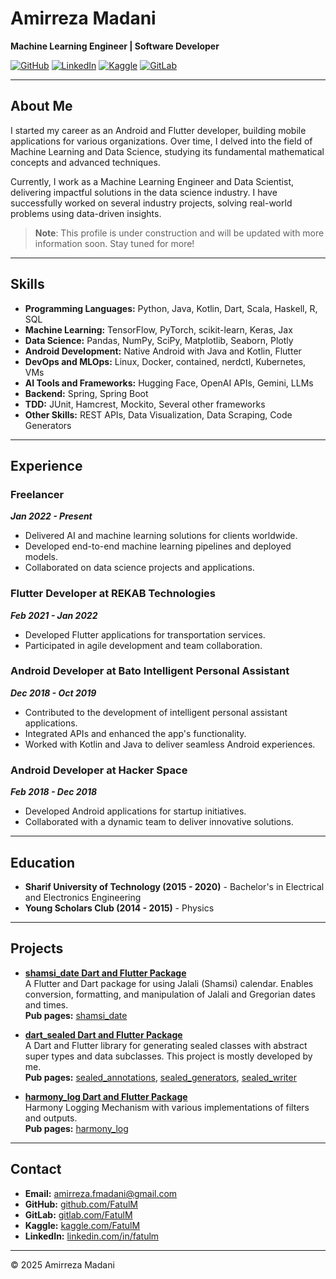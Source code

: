 # Amirreza Madani

**Machine Learning Engineer | Software Developer**

[![GitHub](https://img.shields.io/badge/GitHub-FatulM-blue?logo=github)](https://github.com/FatulM)
[![LinkedIn](https://img.shields.io/badge/LinkedIn-FatulM-blue?logo=linkedin)](https://www.linkedin.com/in/fatulm/)
[![Kaggle](https://img.shields.io/badge/Kaggle-FatulM-blue?logo=kaggle)](https://www.kaggle.com/FatulM)
[![GitLab](https://img.shields.io/badge/GitLab-FatulM-blue?logo=gitlab)](https://gitlab.com/FatulM)

---

## About Me

I started my career as an Android and Flutter developer, building mobile applications for various organizations. Over time, I delved into the field of Machine Learning and Data Science, studying its fundamental mathematical concepts and advanced techniques. 

Currently, I work as a Machine Learning Engineer and Data Scientist, delivering impactful solutions in the data science industry. I have successfully worked on several industry projects, solving real-world problems using data-driven insights.

> **Note**: This profile is under construction and will be updated with more information soon. Stay tuned for more!

---

## Skills

- **Programming Languages:** Python, Java, Kotlin, Dart, Scala, Haskell, R, SQL
- **Machine Learning:** TensorFlow, PyTorch, scikit-learn, Keras, Jax
- **Data Science:** Pandas, NumPy, SciPy, Matplotlib, Seaborn, Plotly
- **Android Development:** Native Android with Java and Kotlin, Flutter
- **DevOps and MLOps:** Linux, Docker, contained, nerdctl, Kubernetes, VMs
- **AI Tools and Frameworks:** Hugging Face, OpenAI APIs, Gemini, LLMs
- **Backend:** Spring, Spring Boot
- **TDD:** JUnit, Hamcrest, Mockito, Several other frameworks
- **Other Skills:** REST APIs, Data Visualization, Data Scraping, Code Generators

---

## Experience

### Freelancer
**_Jan 2022 - Present_**
- Delivered AI and machine learning solutions for clients worldwide.
- Developed end-to-end machine learning pipelines and deployed models.
- Collaborated on data science projects and applications.

### Flutter Developer at REKAB Technologies
**_Feb 2021 - Jan 2022_**
- Developed Flutter applications for transportation services.
- Participated in agile development and team collaboration.

### Android Developer at Bato Intelligent Personal Assistant
**_Dec 2018 - Oct 2019_**
- Contributed to the development of intelligent personal assistant applications.
- Integrated APIs and enhanced the app's functionality.
- Worked with Kotlin and Java to deliver seamless Android experiences.

### Android Developer at Hacker Space
**_Feb 2018 - Dec 2018_**
- Developed Android applications for startup initiatives.
- Collaborated with a dynamic team to deliver innovative solutions.

---

## Education

- **Sharif University of Technology (2015 - 2020)** - Bachelor's in Electrical and Electronics Engineering
- **Young Scholars Club (2014 - 2015)** - Physics

---

## Projects

- **[shamsi_date Dart and Flutter Package](https://github.com/FatulM/shamsi_date)**  
  A Flutter and Dart package for using Jalali (Shamsi) calendar. Enables conversion, formatting, and manipulation of Jalali and Gregorian dates and times.  
  **Pub pages:** [shamsi_date](https://pub.dev/packages/shamsi_date)

- **[dart_sealed Dart and Flutter Package](https://github.com/6thsolution/dart_sealed)**  
  A Dart and Flutter library for generating sealed classes with abstract super types and data subclasses. This project is mostly developed by me.  
  **Pub pages:** [sealed_annotations](https://pub.dev/packages/sealed_annotations), [sealed_generators](https://pub.dev/packages/sealed_generators), [sealed_writer](https://pub.dev/packages/sealed_writer)

- **[harmony_log Dart and Flutter Package](https://pub.dev/packages/harmony_log)**  
  Harmony Logging Mechanism with various implementations of filters and outputs.  
  **Pub pages:** [harmony_log](https://pub.dev/packages/harmony_log)

---

## Contact

- **Email:** [amirreza.fmadani@gmail.com](mailto:amirreza.fmadani@gmail.com)
- **GitHub:** [github.com/FatulM](https://github.com/FatulM)
- **GitLab:** [gitlab.com/FatulM](https://gitlab.com/FatulM)
- **Kaggle:** [kaggle.com/FatulM](https://www.kaggle.com/FatulM)
- **LinkedIn:** [linkedin.com/in/fatulm](https://www.linkedin.com/in/fatulm/)

---

© 2025 Amirreza Madani
